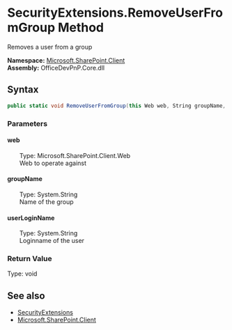 # SecurityExtensions.RemoveUserFromGroup Method  
 Removes a user from a group   

**Namespace:** [Microsoft.SharePoint.Client](Microsoft.SharePoint.Client.md)  
**Assembly:** OfficeDevPnP.Core.dll  
## Syntax
```C#
public static void RemoveUserFromGroup(this Web web, String groupName, String userLoginName)
```
### Parameters
#### web  
&emsp;&emsp;Type: Microsoft.SharePoint.Client.Web  
&emsp;&emsp;Web to operate against  

  

#### groupName  
&emsp;&emsp;Type: System.String  
&emsp;&emsp;Name of the group  

  

#### userLoginName  
&emsp;&emsp;Type: System.String  
&emsp;&emsp;Loginname of the user  

  

### Return Value
Type: void  

## See also
- [SecurityExtensions](Microsoft.SharePoint.Client.SecurityExtensions.md) 
- [Microsoft.SharePoint.Client](Microsoft.SharePoint.Client.md) 
